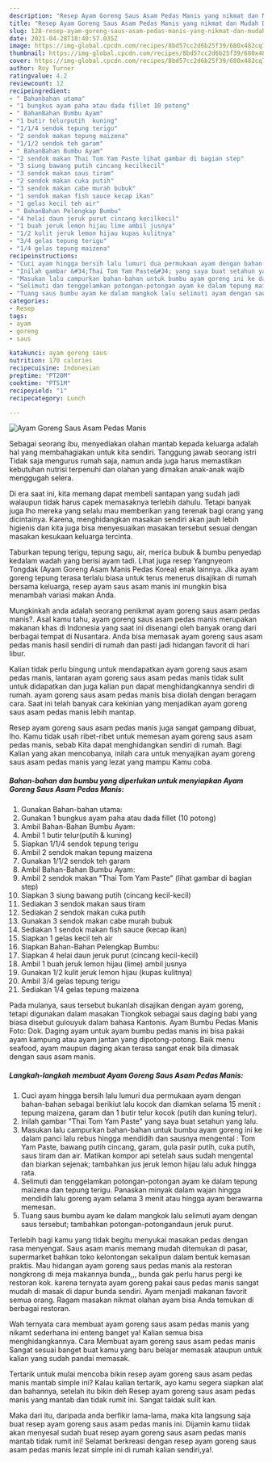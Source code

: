 ```yaml
---
description: "Resep Ayam Goreng Saus Asam Pedas Manis yang nikmat dan Mudah Dibuat"
title: "Resep Ayam Goreng Saus Asam Pedas Manis yang nikmat dan Mudah Dibuat"
slug: 128-resep-ayam-goreng-saus-asam-pedas-manis-yang-nikmat-dan-mudah-dibuat
date: 2021-04-28T18:40:57.035Z
image: https://img-global.cpcdn.com/recipes/8bd57cc2d6b25f39/680x482cq70/ayam-goreng-saus-asam-pedas-manis-foto-resep-utama.jpg
thumbnail: https://img-global.cpcdn.com/recipes/8bd57cc2d6b25f39/680x482cq70/ayam-goreng-saus-asam-pedas-manis-foto-resep-utama.jpg
cover: https://img-global.cpcdn.com/recipes/8bd57cc2d6b25f39/680x482cq70/ayam-goreng-saus-asam-pedas-manis-foto-resep-utama.jpg
author: Roy Turner
ratingvalue: 4.2
reviewcount: 12
recipeingredient:
- " Bahanbahan utama"
- "1 bungkus ayam paha atau dada fillet 10 potong"
- " BahanBahan Bumbu Ayam"
- "1 butir telurputih  kuning"
- "1/1/4 sendok tepung terigu"
- "2 sendok makan tepung maizena"
- "1/1/2 sendok teh garam"
- " BahanBahan Bumbu Ayam"
- "2 sendok makan Thai Tom Yam Paste lihat gambar di bagian step"
- "3 siung bawang putih cincang kecilkecil"
- "3 sendok makan saus tiram"
- "2 sendok makan cuka putih"
- "3 sendok makan cabe murah bubuk"
- "1 sendok makan fish sauce kecap ikan"
- "1 gelas kecil teh air"
- " BahanBahan Pelengkap Bumbu"
- "4 helai daun jeruk purut cincang kecilkecil"
- "1 buah jeruk lemon hijau lime ambil jusnya"
- "1/2 kulit jeruk lemon hijau kupas kulitnya"
- "3/4 gelas tepung terigu"
- "1/4 gelas tepung maizena"
recipeinstructions:
- "Cuci ayam hingga bersih lalu lumuri dua permukaan ayam dengan bahan-bahan sebagai berikiut lalu kocok dan diamkan selama 15 menit : tepung maizena, garam dan 1 butir telur kocok (putih dan kuning telur)."
- "Inilah gambar &#34;Thai Tom Yam Paste&#34; yang saya buat setahun yang lalu."
- "Masukan lalu campurkan bahan-bahan untuk bumbu ayam goreng ini ke dalam panci lalu rebus hingga mendidih dan sausnya mengental : Tom Yam Paste, bawang putih cincang, garam, gula pasir putih, cuka putih, saus tiram dan air. Matikan kompor api setelah saus sudah mengental dan biarkan sejenak; tambahkan jus jeruk lemon hijau lalu aduk hingga rata."
- "Selimuti dan tenggelamkan potongan-potongan ayam ke dalam tepung maizena dan tepung terigu. Panaskan minyak dalam wajan hingga mendidih lalu goreng ayam selama 3 menit atau hingga ayam berawarna memesan."
- "Tuang saus bumbu ayam ke dalam mangkok lalu selimuti ayam dengan saus tersebut; tambahkan potongan-potongandaun jeruk purut."
categories:
- Resep
tags:
- ayam
- goreng
- saus

katakunci: ayam goreng saus 
nutrition: 170 calories
recipecuisine: Indonesian
preptime: "PT20M"
cooktime: "PT51M"
recipeyield: "1"
recipecategory: Lunch

---
```



![Ayam Goreng Saus Asam Pedas Manis](https://img-global.cpcdn.com/recipes/8bd57cc2d6b25f39/680x482cq70/ayam-goreng-saus-asam-pedas-manis-foto-resep-utama.jpg)

Sebagai seorang ibu, menyediakan olahan mantab kepada keluarga adalah hal yang membahagiakan untuk kita sendiri. Tanggung jawab seorang istri Tidak saja mengurus rumah saja, namun anda juga harus memastikan kebutuhan nutrisi terpenuhi dan olahan yang dimakan anak-anak wajib menggugah selera.

Di era  saat ini, kita memang dapat membeli santapan yang sudah jadi walaupun tidak harus capek memasaknya terlebih dahulu. Tetapi banyak juga lho mereka yang selalu mau memberikan yang terenak bagi orang yang dicintainya. Karena, menghidangkan masakan sendiri akan jauh lebih higienis dan kita juga bisa menyesuaikan masakan tersebut sesuai dengan masakan kesukaan keluarga tercinta. 

Taburkan tepung terigu, tepung sagu, air, merica bubuk &amp; bumbu penyedap kedalam wadah yang berisi ayam tadi. Lihat juga resep Yangnyeom Tongdak (Ayam Goreng Asam Manis Pedas Korea) enak lainnya. Jika ayam goreng tepung terasa terlalu biasa untuk terus menerus disajikan di rumah bersama keluarga, resep ayam saus asam manis ini mungkin bisa menambah variasi makan Anda.

Mungkinkah anda adalah seorang penikmat ayam goreng saus asam pedas manis?. Asal kamu tahu, ayam goreng saus asam pedas manis merupakan makanan khas di Indonesia yang saat ini disenangi oleh banyak orang dari berbagai tempat di Nusantara. Anda bisa memasak ayam goreng saus asam pedas manis hasil sendiri di rumah dan pasti jadi hidangan favorit di hari libur.

Kalian tidak perlu bingung untuk mendapatkan ayam goreng saus asam pedas manis, lantaran ayam goreng saus asam pedas manis tidak sulit untuk didapatkan dan juga kalian pun dapat menghidangkannya sendiri di rumah. ayam goreng saus asam pedas manis bisa diolah dengan beragam cara. Saat ini telah banyak cara kekinian yang menjadikan ayam goreng saus asam pedas manis lebih mantap.

Resep ayam goreng saus asam pedas manis juga sangat gampang dibuat, lho. Kamu tidak usah ribet-ribet untuk memesan ayam goreng saus asam pedas manis, sebab Kita dapat menghidangkan sendiri di rumah. Bagi Kalian yang akan mencobanya, inilah cara untuk menyajikan ayam goreng saus asam pedas manis yang lezat yang mampu Kamu coba.

<!--inarticleads1-->

##### Bahan-bahan dan bumbu yang diperlukan untuk menyiapkan Ayam Goreng Saus Asam Pedas Manis:

1. Gunakan  Bahan-bahan utama:
1. Gunakan 1 bungkus ayam paha atau dada fillet (10 potong)
1. Ambil  Bahan-Bahan Bumbu Ayam:
1. Ambil 1 butir telur(putih &amp; kuning)
1. Siapkan 1/1/4 sendok tepung terigu
1. Ambil 2 sendok makan tepung maizena
1. Gunakan 1/1/2 sendok teh garam
1. Ambil  Bahan-Bahan Bumbu Ayam:
1. Ambil 2 sendok makan &#34;Thai Tom Yam Paste&#34; (lihat gambar di bagian step)
1. Siapkan 3 siung bawang putih (cincang kecil-kecil)
1. Sediakan 3 sendok makan saus tiram
1. Sediakan 2 sendok makan cuka putih
1. Gunakan 3 sendok makan cabe murah bubuk
1. Sediakan 1 sendok makan fish sauce (kecap ikan)
1. Siapkan 1 gelas kecil teh air
1. Siapkan  Bahan-Bahan Pelengkap Bumbu:
1. Siapkan 4 helai daun jeruk purut (cincang kecil-kecil)
1. Ambil 1 buah jeruk lemon hijau (lime) ambil jusnya
1. Gunakan 1/2 kulit jeruk lemon hijau (kupas kulitnya)
1. Ambil 3/4 gelas tepung terigu
1. Sediakan 1/4 gelas tepung maizena


Pada mulanya, saus tersebut bukanlah disajikan dengan ayam goreng, tetapi digunakan dalam masakan Tiongkok sebagai saus daging babi yang biasa disebut gulouyuk dalam bahasa Kantonis. Ayam Bumbu Pedas Manis Foto: Dok. Daging ayam untuk ayam bumbu pedas manis ini bisa pakai ayam kampung atau ayam jantan yang dipotong-potong. Baik menu seafood, ayam maupun daging akan terasa sangat enak bila dimasak dengan saus asam manis. 

<!--inarticleads2-->

##### Langkah-langkah membuat Ayam Goreng Saus Asam Pedas Manis:

1. Cuci ayam hingga bersih lalu lumuri dua permukaan ayam dengan bahan-bahan sebagai berikiut lalu kocok dan diamkan selama 15 menit : tepung maizena, garam dan 1 butir telur kocok (putih dan kuning telur).
1. Inilah gambar &#34;Thai Tom Yam Paste&#34; yang saya buat setahun yang lalu.
1. Masukan lalu campurkan bahan-bahan untuk bumbu ayam goreng ini ke dalam panci lalu rebus hingga mendidih dan sausnya mengental : Tom Yam Paste, bawang putih cincang, garam, gula pasir putih, cuka putih, saus tiram dan air. Matikan kompor api setelah saus sudah mengental dan biarkan sejenak; tambahkan jus jeruk lemon hijau lalu aduk hingga rata.
1. Selimuti dan tenggelamkan potongan-potongan ayam ke dalam tepung maizena dan tepung terigu. Panaskan minyak dalam wajan hingga mendidih lalu goreng ayam selama 3 menit atau hingga ayam berawarna memesan.
1. Tuang saus bumbu ayam ke dalam mangkok lalu selimuti ayam dengan saus tersebut; tambahkan potongan-potongandaun jeruk purut.


Terlebih bagi kamu yang tidak begitu menyukai masakan pedas dengan rasa menyengat. Saus asam manis memang mudah ditemukan di pasar, supermarket bahkan toko kelontongan sekalipun dalam bentuk kemasan praktis. Mau hidangan ayam goreng saus pedas manis ala restoran nongkrong di meja makannya bunda,,, bunda gak perlu harus pergi ke restoran kok. karena ternyata ayam goreng pakai saus pedas manis sangat mudah di masak di dapur bunda sendiri. Ayam menjadi makanan favorit semua orang. Ragam masakan nikmat olahan ayam bisa Anda temukan di berbagai restoran. 

Wah ternyata cara membuat ayam goreng saus asam pedas manis yang nikamt sederhana ini enteng banget ya! Kalian semua bisa menghidangkannya. Cara Membuat ayam goreng saus asam pedas manis Sangat sesuai banget buat kamu yang baru belajar memasak ataupun untuk kalian yang sudah pandai memasak.

Tertarik untuk mulai mencoba bikin resep ayam goreng saus asam pedas manis mantab simple ini? Kalau kalian tertarik, ayo kamu segera siapkan alat dan bahannya, setelah itu bikin deh Resep ayam goreng saus asam pedas manis yang mantab dan tidak rumit ini. Sangat taidak sulit kan. 

Maka dari itu, daripada anda berfikir lama-lama, maka kita langsung saja buat resep ayam goreng saus asam pedas manis ini. Dijamin kamu tiidak akan menyesal sudah buat resep ayam goreng saus asam pedas manis mantab tidak rumit ini! Selamat berkreasi dengan resep ayam goreng saus asam pedas manis lezat simple ini di rumah kalian sendiri,ya!.


